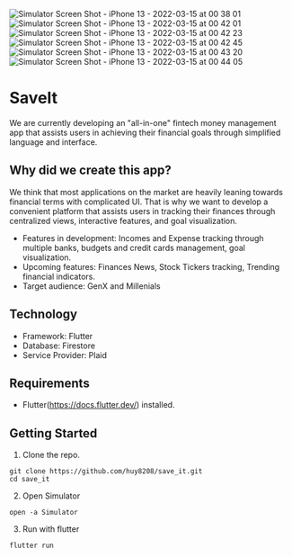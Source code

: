 ![Simulator Screen Shot - iPhone 13 - 2022-03-15 at 00 38 01](https://user-images.githubusercontent.com/43127420/158329530-f7950bec-942a-4e0c-9fd9-0ec8c219d576.png)
![Simulator Screen Shot - iPhone 13 - 2022-03-15 at 00 42 01](https://user-images.githubusercontent.com/43127420/158330029-e8300b62-2e5c-419d-bbfe-967f3c5dc9fe.png)
![Simulator Screen Shot - iPhone 13 - 2022-03-15 at 00 42 23](https://user-images.githubusercontent.com/43127420/158330050-eae249d0-be90-4804-af7b-9fc75761aeb6.png)
![Simulator Screen Shot - iPhone 13 - 2022-03-15 at 00 42 45](https://user-images.githubusercontent.com/43127420/158330067-05a66d65-0940-4184-bc8c-c769683cc8b2.png)
![Simulator Screen Shot - iPhone 13 - 2022-03-15 at 00 43 20](https://user-images.githubusercontent.com/43127420/158330082-d7fd8ecc-40cf-49d9-950b-587aab1ee058.png)
![Simulator Screen Shot - iPhone 13 - 2022-03-15 at 00 44 05](https://user-images.githubusercontent.com/43127420/158330097-c3991e82-54b5-4d32-a15c-f52355e1a58a.png)

# SaveIt
We are currently developing an "all-in-one" fintech money management app that assists users in achieving their financial goals through simplified language and interface.

## Why did we create this app?
We think that most applications on the market are heavily leaning towards financial terms with complicated UI. That is why we want to develop a convenient platform that assists users in tracking their finances through centralized views, interactive features, and goal visualization. 

- Features in development: Incomes and Expense tracking through multiple banks, budgets and credit cards management, goal visualization.
- Upcoming features: Finances News, Stock Tickers tracking, Trending financial indicators.
- Target audience: GenX and Millenials

## Technology
- Framework: Flutter
- Database: Firestore
- Service Provider: Plaid

## Requirements
- Flutter(https://docs.flutter.dev/) installed.
## Getting Started
1. Clone the repo.
```console
git clone https://github.com/huy8208/save_it.git
cd save_it
```
2. Open Simulator

```console
open -a Simulator
```
3. Run with flutter
```console
flutter run
```

